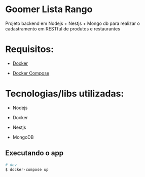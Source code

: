 # Goomer Lista Rango


Projeto backend em Nodejs + Nestjs + Mongo db para realizar o cadastramento em RESTful de produtos e restaurantes

# Requisitos:

* [Docker](https://www.docker.com/get-started)

* [Docker Compose](https://docs.docker.com/compose/install/)

# Tecnologias/libs utilizadas:

* Nodejs

* Docker

* Nestjs

* MongoDB

## Executando o app

```bash
# dev
$ docker-compose up

